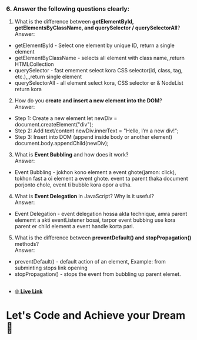
### 6. Answer the following questions clearly:

1. What is the difference between **getElementById, getElementsByClassName, and querySelector / querySelectorAll**? <br>
Answer: 
- getElementById - Select one element by unique ID, return a single element
- getElementByClassName - selects all element with class name,,return HTMLCollection
- querySelector - fast emement select kora CSS selector(id, class, tag, etc.),,,return single element
- querySelectorAll - all element select kora, CSS selector er & NodeList return kora
2. How do you **create and insert a new element into the DOM**? <br>
Answer:
- Step 1: Create a new element
let newDiv = document.createElement("div");
- Step 2: Add text/content
newDiv.innerText = "Hello, I’m a new div!";
- Step 3: Insert into DOM (append inside body or another element)
document.body.appendChild(newDiv);

3. What is **Event Bubbling** and how does it work? <br>
Answer:
- Event Bubbling - jokhon kono element a event ghote(jamon: click), tokhon fast a oi element a event ghote. event ta parent thaka document porjonto chole, event ti bubble kora opor a utha.
4. What is **Event Delegation** in JavaScript? Why is it useful? <br>
Answer:
- Event Delegation - event delegation hossa akta technique, amra parent elememt a akti eventListener bosai, tarpor event bubbing use kora parent er child element a event handle korta pari. 
5. What is the difference between **preventDefault() and stopPropagation()** methods? <br>
Answer:
- preventDefault() - default action of an element, Example: from subminting stops link opening
- stopPropagation() - stops the event from bubbling up parent elemet.



##
- [🌐 **Live Link**](https://fardin-sojon.github.io/JS-DOM-assignment5-emergency-hotline/)


# Let's Code and Achieve your Dream 🎯
